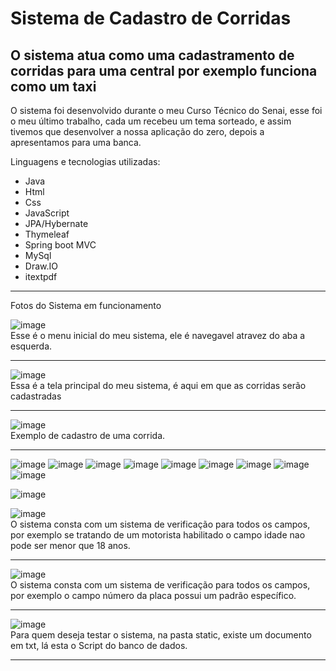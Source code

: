 # Sistema de Cadastro de Corridas

## O sistema atua como uma cadastramento de corridas para uma central por exemplo funciona como um taxi

O sistema foi desenvolvido durante o meu Curso Técnico do Senai, esse foi o meu último trabalho, cada um recebeu um tema sorteado, e assim tivemos que desenvolver a nossa aplicação do zero, depois a apresentamos para uma banca.

Linguagens e tecnologias utilizadas:

* Java
* Html
* Css
* JavaScript
* JPA/Hybernate
* Thymeleaf
* Spring boot MVC
* MySql
* Draw.IO
* itextpdf

<hr>

Fotos do Sistema em funcionamento

![image](https://github.com/user-attachments/assets/5eaa15dd-a936-44fe-a6bb-9086afe79832)
<br>
Esse é o menu inicial do meu sistema, ele é navegavel atravez do aba a esquerda.
<hr>

![image](https://github.com/user-attachments/assets/4300febf-e450-458c-b612-bfdb1a3d7efc)
<br>
Essa é a tela principal do meu sistema, é aqui em que as corridas serão cadastradas
<hr>

![image](https://github.com/user-attachments/assets/1ddf211d-b9ad-4827-8082-02e7a49730f2)
<br>
Exemplo de cadastro de uma corrida.
<hr>

![image](https://github.com/user-attachments/assets/a566dc4b-6d7f-4e30-a239-8c0d70f55ad2)
![image](https://github.com/user-attachments/assets/e5023459-7ed0-4448-b6a8-19fb3a110d09)
![image](https://github.com/user-attachments/assets/836b6a98-1fdd-4def-8e73-f5de6a8a23bd)
![image](https://github.com/user-attachments/assets/dcbf2925-a15d-4dc4-8a58-03a0cbfec5c6)
![image](https://github.com/user-attachments/assets/bad1a12a-7e71-4233-9be9-e877fb31eb7d)
![image](https://github.com/user-attachments/assets/763a2630-79d0-4c46-aec7-f17d94979d22)
![image](https://github.com/user-attachments/assets/bfad6737-a67f-4d8c-8a89-cbf5c25beee8)
![image](https://github.com/user-attachments/assets/002b1bb4-87fb-47b9-afb9-ddd2d5e9f0be)
![image](https://github.com/user-attachments/assets/a2b671a9-f9e3-4c4f-a261-9ac56ed1d58f)

![image](https://github.com/user-attachments/assets/764239cf-a91f-4f96-80a7-6fab92678bcc)

![image](https://github.com/user-attachments/assets/5f8aaec6-89f4-407e-bd7a-c6986f47327f)
<br>
O sistema consta com um sistema de verificação para todos os campos, por exemplo se tratando de um motorista habilitado o campo idade nao pode ser menor que 18 anos.
<hr>

![image](https://github.com/user-attachments/assets/9c6296dd-7030-47b9-9064-fff4471cd967)
<br>
O sistema consta com um sistema de verificação para todos os campos, por exemplo o campo número da placa possui um padrão específico.
<hr>

![image](https://github.com/user-attachments/assets/2a7974fc-e89c-42a4-8347-c919f55d4fbc)
<br>
Para quem deseja testar o sistema, na pasta static, existe um documento em txt, lá esta o Script do banco de dados.
<hr>













